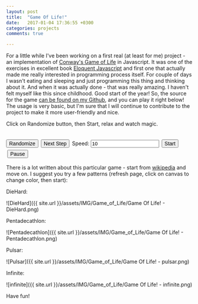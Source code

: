 ```yaml
---
layout: post
title:  "Game Of Life!"
date:   2017-01-04 17:36:55 +0300
categories: projects
comments: true

---
```


For a little while I've been working on a first real (at least for me) project - an implementation of [Conway's Game of Life][GOL_WIKI] in Javascript. It was one of the exercises in excellent book [Eloquent Javascript][EJ] and first one that actually made me really interested in programming process itself.
For couple of days I wasn't eating and sleeping and just programming this thing and thinking about it. And when it was actually done - that was really amazing. I haven't felt myself like this since childhood. Good start of the year! So, the source for the game [can be found on my Github][GOL_GIT], and you can play it right below! The usage is very basic, but I'm sure that I will continue to contribute to the project to make it more user-friendly and nice.

Click on Randomize button, then Start, relax and watch magic.  

<style>
  button {
    margin: 3px;
    font-size: 14px;
  }
</style>
<canvas id="game" width="740px" height="600px" style="background-color: lightgray"></canvas>
<br>
<button id="random" style="margin-left: 0px;">Randomize</button>
<button id="step" style="margin-left: 0px;">Next Step</button>
<span>Speed: </span>
<input type="text" id="speed" value="10">
<button id="start">Start</button>
<button id="pause">Pause</button>

<script src="{{ site.url }}/assets/JS/Game_of_Life/index.js"></script>

There is a lot written about this particular game - start from [wikipedia][GOL_WIKI] and move on.
I suggest you try a few patterns (refresh page, click on canvas to change color, then start):

DieHard:

![DieHard]({{ site.url }}/assets/IMG/Game_of_Life/Game Of Life! - DieHard.png)

Pentadecathlon:

![Pentadecathlon]({{ site.url }}/assets/IMG/Game_of_Life/Game Of Life! - Pentadecathlon.png)

Pulsar:

![Pulsar]({{ site.url }}/assets/IMG/Game_of_Life/Game Of Life! - pulsar.png)

Infinite:

![infinite]({{ site.url }}/assets/IMG/Game_of_Life/Game Of Life! - infinite.png)

Have fun!

[EJ]: http://eloquentjavascript.net/
[GOL_WIKI]: https://en.wikipedia.org/wiki/Conway%27s_Game_of_Life
[GOL_GIT]: https://github.com/IgorKonovalov/Little_projects/tree/master/Game_of_Life
